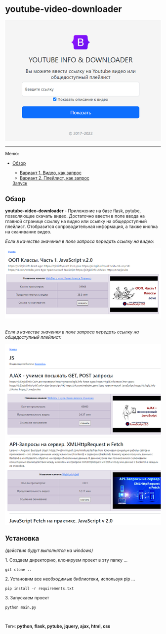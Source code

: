 # youtube-video-downloader
<p align='center'><img src='https://github.com/Donsky1/youtube-video-downloader/blob/master/images/main.png'></p>

<hr>
Меню:
<ul>
  <li><a href='#overview'>Обзор</a></li>
  <ul>
      <li><a href='#video'>Вариант 1. Видео, как запрос</a></li>
      <li><a href='#playlist'>Вариант 2. Плейлист, как запрос</a></li>
    </ul
  <li><a href='#installation'>Запуск</a></li>
</ul>

<h2 id='overview'>Обзор</h2>
<p><b>youtube-video-downloader</b> - Приложение на базе flask, pytube, позволяющее скачать видео. Достаточно ввести в поле ввода на главной странице ссылку на видео или ссылку на общедоступный плейлист. Отобразится сопроводительная информация, а также кнопка на скачивание видео.</p>

<i id='video'>Если в качестве значения в поле запроса передать ссылку на видео: </i>
<p align='center'><img src='https://github.com/Donsky1/youtube-video-downloader/blob/master/images/video.png'></p>

<br>
<i id='playlist'>Если в качестве значения в поле запроса передать ссылку на общедоступный плейлист: </i>
<p align='center'><img src='https://github.com/Donsky1/youtube-video-downloader/blob/master/images/playlist.png'></p>

<h2 id='installation'>Установка</h2><i>(действия будут выполнятся на windows)</i>
<p>1. Создаем директорию, клонируем проект в эту папку ... <p>

```
git clone ..
```
<p>2. Установим все необходимые библиотеки, используя pip ... <p>
  
```pip
pip install -r requirements.txt
```
<p>3. Запускаем проект<p>

  ```
python main.py
```

<br>
<p id='tags'>Теги: <b>python, flask, pytube, jquery, ajax, html, css</b></p>
